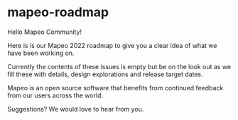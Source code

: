 # mapeo-roadmap
Hello Mapeo Community!

Here is is our Mapeo 2022 roadmap to give you a clear idea of what we have been working on.

Currently the contents of these issues is empty but be on the look out as we fill these with details, design explorations and release target dates.

Mapeo is an open source software that benefits from continued feedback from our users across the world.  

Suggestions? We would love to hear from you. 




